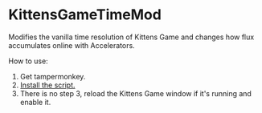 # KittensGameTimeMod
Modifies the vanilla time resolution of Kittens Game and changes how flux accumulates online with Accelerators.

How to use:
1) Get tampermonkey.
2) [Install the script.](../raw/master/kitten-time-mod.user.js "Link to tampermonkey script in this repo")
3) There is no step 3, reload the Kittens Game window if it's running and enable it.
